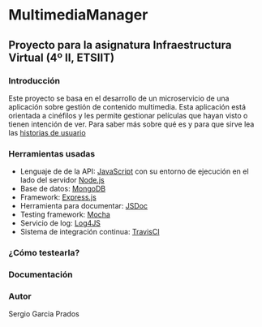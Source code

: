 # MultimediaManager

## Proyecto para la asignatura Infraestructura Virtual (4º II, ETSIIT)

### Introducción
Este proyecto se basa en el desarrollo de un microservicio de una aplicación sobre gestión de contenido multimedia. Esta aplicación está orientada a cinéfilos y les permite gestionar películas que hayan visto o tienen intención de ver. Para saber más sobre qué es y para que sirve lea las [historias de usuario](https://github.com/sergiogp98/MultimediaManagement/blob/master/docs/historias_usuario.md)

### Herramientas usadas
* Lenguaje de de la API: [JavaScript](https://www.javascript.com) con su entorno de ejecución en el lado del servidor [Node.js](https://nodejs.org/es/)
* Base de datos: [MongoDB](https://www.mongodb.com/es)
* Framework: [Express.js](https://expressjs.com/es/)
* Herramienta para documentar: [JSDoc](https://devdocs.io/jsdoc/)
* Testing framework: [Mocha](https://mochajs.org)
* Servicio de log: [Log4JS](https://log4js-node.github.io/log4js-node/)
* Sistema de integración continua: [TravisCI](https://travis-ci.org/)

### ¿Cómo testearla?

### Documentación

### Autor
Sergio Garcia Prados
